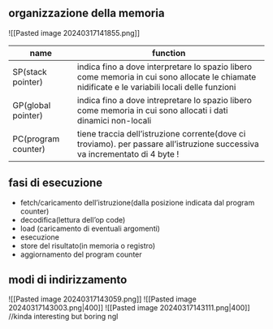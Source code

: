 
## organizzazione della memoria
![[Pasted image 20240317141855.png]]

| name                | function                                                                                                                                       |
| ------------------- | ---------------------------------------------------------------------------------------------------------------------------------------------- |
| SP(stack pointer)   | indica fino a dove interpretare lo spazio libero come memoria in cui sono allocate le chiamate nidificate e le variabili locali delle funzioni |
| GP(global pointer)  | indica fino a dove intrepretare lo spazio libero come memoria in cui sono allocati i dati dinamici non-locali                                  |
| PC(program counter) | tiene traccia dell’istruzione corrente(dove ci troviamo). per passare all’istruzione successiva va incrementato di 4 byte !                    |
## fasi di esecuzione
- fetch/caricamento dell’istruzione(dalla posizione indicata dal program counter)
- decodifica(lettura dell’op code)
- load (caricamento di eventuali argomenti)
- esecuzione
- store del risultato(in memoria o registro)
- aggiornamento del program counter
## modi di indirizzamento
![[Pasted image 20240317143059.png]]
![[Pasted image 20240317143003.png|400]]
![[Pasted image 20240317143111.png|400]]
//kinda interesting but boring ngl
